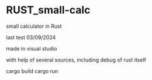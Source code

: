 # RUST_small-calc
small calculator in Rust

last test 03/09/2024



made in visual studio

with help of several sources, including debug of rust itself

cargo build
cargo run
